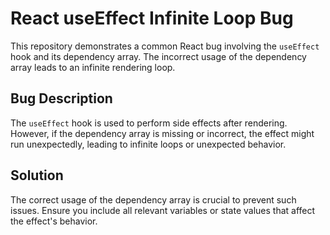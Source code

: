 # React useEffect Infinite Loop Bug

This repository demonstrates a common React bug involving the `useEffect` hook and its dependency array.  The incorrect usage of the dependency array leads to an infinite rendering loop.

## Bug Description
The `useEffect` hook is used to perform side effects after rendering.  However, if the dependency array is missing or incorrect, the effect might run unexpectedly, leading to infinite loops or unexpected behavior.

## Solution
The correct usage of the dependency array is crucial to prevent such issues.  Ensure you include all relevant variables or state values that affect the effect's behavior.
